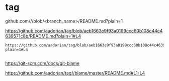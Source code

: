 # tag


github.com/<organization>/<repository>/blob/<branch_name>/README.md?plain=1

https://github.com/aadorian/tag/blob/aeb1663e9f93a0199ccc60b108c44c4639571c8b/README.md?plain=1#L4

```
https://github.com/aadorian/tag/blob/aeb1663e9f93a0199ccc60b108c44c4639571c8b/README.md?plain=1#L4


```
https://git-scm.com/docs/git-blame

https://github.com/aadorian/tag//blame/master/README.md#L1-L4
